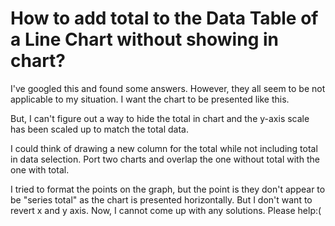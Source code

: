 
# How to add total to the Data Table of a Line Chart without showing in chart?

I've googled this and found some answers. However, they all seem to be not applicable to my situation.
I want the chart to be presented like this.

But, I can't figure out a way to hide the total in chart and the y-axis scale has been scaled up to match the total data.


I could think of drawing a new column for the total while not including total in data selection.
Port two charts and overlap the one without total with the one with total.


I tried to format the points on the graph, but the point is they don't appear to be "series total" as the chart is presented horizontally. But I don't want to revert x and y axis. Now, I cannot come up with any solutions. Please help:(

        
